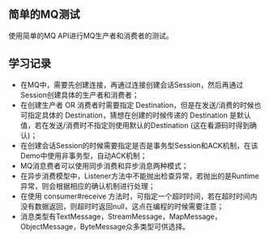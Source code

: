 ## 简单的MQ测试

使用简单的MQ API进行MQ生产者和消费者的测试。

## 学习记录
- 在MQ中，需要先创建连接，再通过连接创建会话Session，然后再通过Session创建具体的生产者和消费者；
- 在创建生产者 OR 消费者时需要指定 Destination，但是在发送/消费的时候也可指定具体的 Destination，猜想在创建的时候传递的 Destination 是默认值，若在发送/消费时不指定则使用默认的Destination (这在看源码时得到确认)；
- 在创建会话Session的时候需要指定是否是事务型Session和ACK机制，在该Demo中使用非事务型，自动ACK机制；
- MQ消息费者可以使用同步消费和异步消息两种模式；
- 在异步消费模型中，Listener方法中不能抛出检查异常，若抛出的是Runtime异常，则会根据相应的确认机制进行处理；
- 在使用 consumer#receive 方法时，可指定一个超时时间，若在超时时间内没有数据返回，则超时时返回null，这点在编程的时候需要注意；
- 消息类型有TextMessage，StreamMessage，MapMessage，ObjectMessage，ByteMessage众多类型可供选择。

